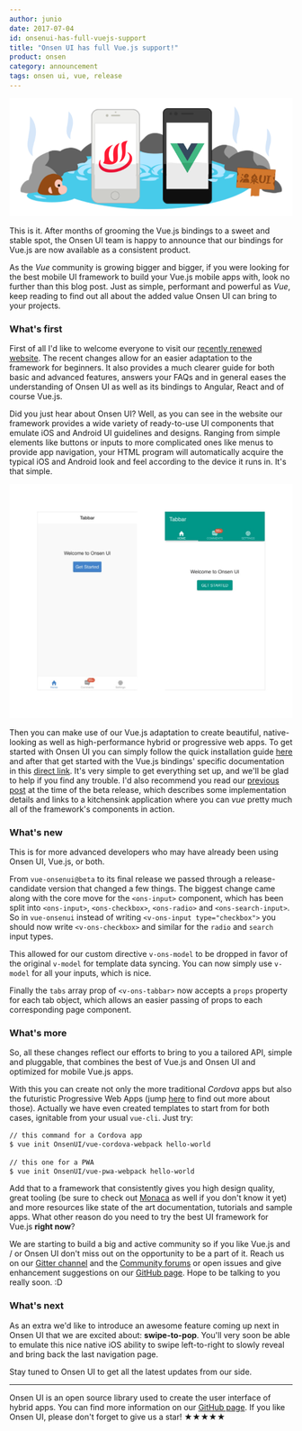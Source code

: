 ```yaml
---
author: junio
date: 2017-07-04
id: onsenui-has-full-vuejs-support
title: "Onsen UI has full Vue.js support!"
product: onsen
category: announcement
tags: onsen ui, vue, release
---
```


![Onsen UI and Vue.js](/blog/content/images/2017/Mar/onsen-vue.png)

This is it. After months of grooming the Vue.js bindings to a sweet and stable spot, the Onsen UI team is happy to announce that our bindings for Vue.js are now available as a consistent product.

As the *Vue* community is growing bigger and bigger, if you were looking for the best mobile UI framework to build your Vue.js mobile apps with, look no further than this blog post. Just as simple, performant and powerful as *Vue*, keep reading to find out all about the added value Onsen UI can bring to your projects.

<!-- more -->

### What's first

First of all I'd like to welcome everyone to visit our [recently renewed website](https://onsen.io/). The recent changes allow for an easier adaptation to the framework for beginners. It also provides a much clearer guide for both basic and advanced features, answers your FAQs and in general eases the understanding of Onsen UI as well as its bindings to Angular, React and of course Vue.js.

Did you just hear about Onsen UI? Well, as you can see in the website our framework provides a wide variety of ready-to-use UI components that emulate iOS and Android UI guidelines and designs. Ranging from simple elements like buttons or inputs to more complicated ones like menus to provide app navigation, your HTML program will automatically acquire the typical iOS and Android look and feel according to the device it runs in. It's that simple.

![Onsen UI example](/blog/content/images/2017/Jul/ui-example.jpeg)

Then you can make use of our Vue.js adaptation to create beautiful, native-looking as well as high-performance hybrid or progressive web apps. To get started with Onsen UI you can simply follow the quick installation guide [here](https://onsen.io/v2/guide/installation.html#installation) and after that get started with the Vue.js bindings' specific documentation in this [direct link](https://onsen.io/v2/guide/vue/index.html#vue-js). It's very simple to get everything set up, and we'll be glad to help if you find any trouble. I'd also recommend you read our [previous post](https://onsen.io/blog/vue-2-onseui-beta-release/) at the time of the beta release, which describes some implementation details and links to a kitchensink application where you can *vue* pretty much all of the framework's components in action.

### What's new

This is for more advanced developers who may have already been using Onsen UI, Vue.js, or both.

From `vue-onsenui@beta` to its final release we passed through a release-candidate version that changed a few things. The biggest change came along with the core move for the `<ons-input>` component, which has been split into `<ons-input>`, `<ons-checkbox>`, `<ons-radio>` and `<ons-search-input>`. So in `vue-onsenui` instead of writing `<v-ons-input type="checkbox">` you should now write `<v-ons-checkbox>` and similar for the `radio` and `search` input types.

This allowed for our custom directive `v-ons-model` to be dropped in favor of the original `v-model` for template data syncing. You can now simply use `v-model` for all your inputs, which is nice.

Finally the `tabs` array prop of `<v-ons-tabbar>` now accepts a `props` property for each tab object, which allows an easier passing of props to each corresponding page component.

### What's more

So, all these changes reflect our efforts to bring to you a tailored API, simple and pluggable, that combines the best of Vue.js and Onsen UI and optimized for mobile Vue.js apps.

With this you can create not only the more traditional *Cordova* apps but also the futuristic Progressive Web Apps (jump [here](https://developers.google.com/web/progressive-web-apps/) to find out more about those). Actually we have even created templates to start from for both cases, ignitable from your usual `vue-cli`. Just try:

```
// this command for a Cordova app
$ vue init OnsenUI/vue-cordova-webpack hello-world

// this one for a PWA
$ vue init OnsenUI/vue-pwa-webpack hello-world
```

Add that to a framework that consistently gives you high design quality, great tooling (be sure to check out [Monaca](https://monaca.io/) as well if you don't know it yet) and more resources like state of the art documentation, tutorials and sample apps. What other reason do you need to try the best UI framework for Vue.js **right now**?

We are starting to build a big and active community so if you like Vue.js and / or Onsen UI don't miss out on the opportunity to be a part of it. Reach us on our [Gitter channel](https://gitter.im/OnsenUI/OnsenUI) and the [Community forums](https://community.onsen.io/) or open issues and give enhancement suggestions on our [GitHub page](https://github.com/OnsenUI/OnsenUI). Hope to be talking to you really soon. :D

### What's next

As an extra we'd like to introduce an awesome feature coming up next in Onsen UI that we are excited about: **swipe-to-pop**. You'll very soon be able to emulate this nice native iOS ability to swipe left-to-right to slowly reveal and bring back the last navigation page.

Stay tuned to Onsen UI to get all the latest updates from our side.

---

Onsen UI is an open source library used to create the user interface of hybrid apps. You can find more information on our [GitHub page](https://github.com/OnsenUI/OnsenUI). If you like Onsen UI, please don't forget to give us a star! ★★★★★
